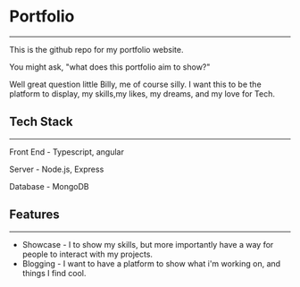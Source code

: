 # Portfolio
---------

This is the github repo for my portfolio website.

You might ask, "what does this portfolio aim to show?"

Well great question little Billy, me of course silly. I want this to be the platform to display, my skills,my likes, my dreams, and my love for Tech.

## Tech Stack
------------

Front End - Typescript, angular

Server - Node.js, Express

Database - MongoDB

## Features
-----------

- Showcase - I to show my skills, but more importantly have a way for people to interact with my projects.
- Blogging - I want to have a platform to show what i'm working on, and things I find cool.


